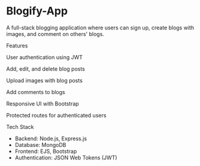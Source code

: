 # Blogify-App
A full-stack blogging application where users can sign up, create blogs with images, and comment on others' blogs.

Features

User authentication using JWT

Add, edit, and delete blog posts

Upload images with blog posts

Add comments to blogs

Responsive UI with Bootstrap

Protected routes for authenticated users

Tech Stack
- Backend: Node.js, Express.js
- Database: MongoDB
- Frontend: EJS, Bootstrap
- Authentication: JSON Web Tokens (JWT)

